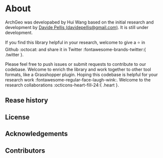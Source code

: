 # About

ArchGeo was developabed by Hui Wang based on the initial research and development by [Davide Pellis (davidepellis@gmail.com)](https://scholar.google.com/citations?user=JnocFM4AAAAJ&hl=en). 
It is still under development. 

If you find this library helpful in your research, welcome to give a :star: in Github :octocat: and share it in Twitter :fontawesome-brands-twitter:{ .twitter }.

Please feel free to push issues or submit requests to contribute to our codebase.
Welcome to enrich the library and work together to other tool formats, like a Grasshopper plugin.
Hoping this codebase is helpful for your research work :fontawesome-regular-face-laugh-wink:. 
Welcome to the research collaborations :octicons-heart-fill-24:{ .heart }.




## Rease history



## License



## Acknowledgements




## Contributors

